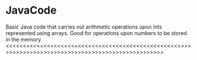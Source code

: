 # JavaCode
Basic Java code that carries out arithmetic operations upon ints represented using arrays. Good for operations upon numbers to be stored in the memory.
<<<<<<<<<<<<<<<<<<<<<<<<<<<<<<<<<<<<<<<<<<<<<<<<<<>>>>>>>>>>>>>>>>>>>>>>>>>>>>>>>>>>>>>>>>>>>>>>>>>>
